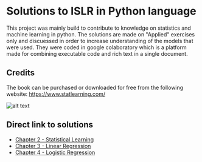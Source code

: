 # Solutions to ISLR in Python language

This project was mainly build to contribute to knowledge on statistics and machine learning in python. The solutions are made on "Applied" exercises only and discuessed in order to increase understanding of the models that were used. They were coded in google colaboratory which is a platform made for combining executable code and rich text in a single document. 


## Credits
The book can be purchased or downloaded for free from the following website: https://www.statlearning.com/ 

![alt text](https://images-na.ssl-images-amazon.com/images/I/41pP5+SAv-L._SY344_BO1,204,203,200_.jpg)


## Direct link to solutions

- [Chapter 2 - Statistical Learning](https://github.com/MojtabaSr/Solution-to-an-Introduction-to-statistical-learning-in-python/blob/main/Statistical%20Learning-chapter%202.ipynb)
- [Chapter 3 - Linear Regression](https://github.com/MojtabaSr/Solution-to-an-Introduction-to-statistical-learning-in-python/blob/main/Linear%20Regression-chapter%203.ipynb)
- [Chapter 4 - Logistic Regression](https://github.com/MojtabaSr/Solution-to-an-Introduction-to-statistical-learning-in-python/blob/main/Logistic%20Regression_Chapter%204.ipynb)

